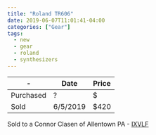 ```yaml
---
title: "Roland TR606"
date: 2019-06-07T11:01:41-04:00
categories: ["Gear"]
tags:
  - new
  - gear
  - roland
  - synthesizers
---
```



| - | Date | Price |
|--------|------|-------|
|Purchased| ? | $ |
|Sold| 6/5/2019 | $420 |

Sold to a Connor Clasen of Allentown PA - [IXVLF](https://soundcloud.com/ixvlf/wet-floor/s-0Wows)



